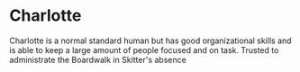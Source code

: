 # Charlotte
Charlotte is a normal standard human but has good organizational skills and is able to keep a large amount of people focused and on task. Trusted to administrate the Boardwalk in Skitter's absence
